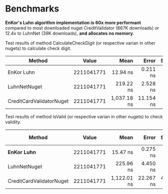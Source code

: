 
# Benchmarks

**EnKor's Luhn algorithm implementation is 60x more performant** compared to most downloaded nuget CreditValidator (867K downloads) or 12.4x to LuhnNet (39K downloads), **and allocates no memory**.


Test results of method CalculateCheckDigit (or respective varian in other nugets) to calculate check digit.

|                   Method |      Value |        Mean |     Error |   StdDev | Ratio | RatioSD |   Gen0 | Allocated |
|------------------------- |----------- |------------:|----------:|---------:|------:|--------:|-------:|----------:|
|               EnKor Luhn | 2211041771 |    12.94 ns |  0.211 ns | 0.197 ns |  1.00 |    0.00 |      - |         - |
|             LuhnNetNuget | 2211041771 |   219.22 ns |  2.528 ns | 2.365 ns | 16.95 |    0.35 | 0.0496 |     312 B |
| CreditCardValidatorNuget | 2211041771 | 1,037.18 ns | 11.154 ns | 9.887 ns | 80.09 |    1.64 | 0.2460 |    1544 B |


Test results of method IsValid (or respective varian in other nugets) to check validity.

|                   Method |      Value |        Mean |     Error |    StdDev | Ratio | RatioSD |   Gen0 | Allocated | Alloc Ratio |
|------------------------- |----------- |------------:|----------:|----------:|------:|--------:|-------:|----------:|------------:|
|              **EnKor Luhn** | 2211041771 |    15.47 ns |  0.275 ns |  0.257 ns |  1.00 |    0.00 |      - |         - |          NA |
|             LuhnNetNuget | 2211041771 |   225.96 ns |  4.450 ns |  7.910 ns | 14.72 |    0.51 | 0.0381 |     240 B |          NA |
| CreditCardValidatorNuget | 2211041771 | 1,122.01 ns | 22.267 ns | 43.952 ns | 72.61 |    3.09 | 0.2327 |    1464 B |          NA |
